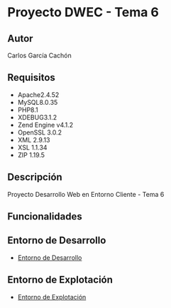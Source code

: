 # Proyecto DWEC - Tema 6
## Autor
Carlos García Cachón
## Requisitos
   - Apache2.4.52
   - MySQL8.0.35
   - PHP8.1
   - XDEBUG3.1.2
   - Zend Engine v4.1.2
   - OpenSSL 3.0.2
   - XML 2.9.13
   - XSL 1.1.34
   - ZIP 1.19.5
## Descripción
Proyecto Desarrollo Web en Entorno Cliente - Tema 6

## Funcionalidades

## Entorno de Desarrollo
   - [Entorno de Desarrollo](http://daw214.isauces.local/214DWECProyectoTema6/indexProyectoTema6.html)

## Entorno de Explotación
   - [Entorno de Explotación](https://daw214.ieslossauces.es/214DWECProyectoTema6/indexProyectoTema6.html)
